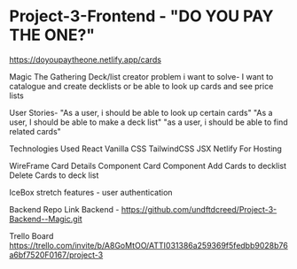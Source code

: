 # Project-3-Frontend - "DO YOU PAY THE ONE?"
https://doyoupaytheone.netlify.app/cards

Magic The Gathering Deck/list creator
problem i want to solve- I want to catalogue and create decklists or be able to look up cards and see price lists

User Stories-
"As a user, i should be able to look up certain cards" "As a user, I should be able to make a deck list" "as a user, i should be able to find related cards"

Technologies Used
React Vanilla CSS TailwindCSS JSX Netlify For Hosting

WireFrame
Card Details Component Card Component Add Cards to decklist Delete Cards to deck list

IceBox
stretch features - user authentication

Backend Repo Link
Backend - https://github.com/undftdcreed/Project-3-Backend--Magic.git

Trello Board
https://trello.com/invite/b/A8GoMtOO/ATTI031386a259369f5fedbb9028b76a6bf7520F0167/project-3
